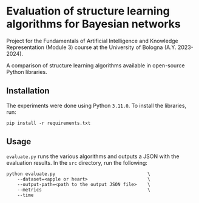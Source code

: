 # Evaluation of structure learning algorithms for Bayesian networks

Project for the Fundamentals of Artificial Intelligence and Knowledge Representation (Module 3) course at the University of Bologna (A.Y. 2023-2024).

A comparison of structure learning algorithms available in open-source Python libraries.


## Installation
The experiments were done using Python `3.11.0`.
To install the libraries, run:
```
pip install -r requirements.txt
```

## Usage
`evaluate.py` runs the various algorithms and outputs a JSON with the evaluation results.
In the `src` directory, run the following:
```
python evaluate.py                                  \
    --dataset=<apple or heart>                      \
    --output-path=<path to the output JSON file>    \
    --metrics                                       \
    --time
```